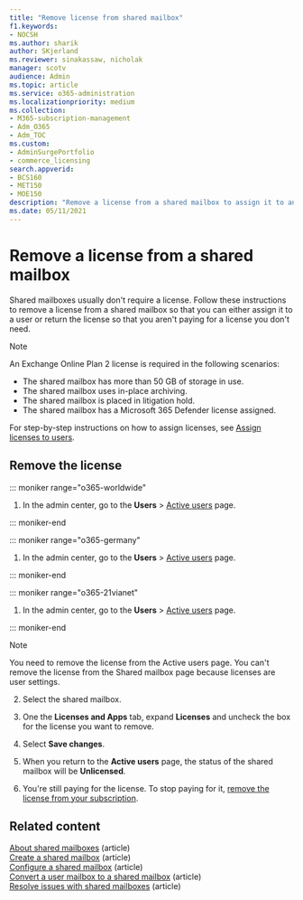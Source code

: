 ```yaml
---
title: "Remove license from shared mailbox"
f1.keywords:
- NOCSH
ms.author: sharik
author: SKjerland
ms.reviewer: sinakassaw, nicholak
manager: scotv
audience: Admin
ms.topic: article
ms.service: o365-administration
ms.localizationpriority: medium
ms.collection: 
- M365-subscription-management 
- Adm_O365
- Adm_TOC
ms.custom:
- AdminSurgePortfolio
- commerce_licensing
search.appverid:
- BCS160
- MET150
- MOE150
description: "Remove a license from a shared mailbox to assign it to another user or return the license so you're not paying for it. "
ms.date: 05/11/2021
---
```


# Remove a license from a shared mailbox

Shared mailboxes usually don't require a license. Follow these instructions to remove a license from a shared mailbox so that you can either assign it to a user or return the license so that you aren't paying for a license you don't need.

> [!NOTE]
>
> An Exchange Online Plan 2 license is required in the following scenarios:
>
> - The shared mailbox has more than 50 GB of storage in use.
> - The shared mailbox uses in-place archiving.
> - The shared mailbox is placed in litigation hold.
> - The shared mailbox has a Microsoft 365 Defender license assigned.
> 
> For step-by-step instructions on how to assign licenses, see [Assign licenses to users](/microsoft-365/admin/manage/assign-licenses-to-users). 


## Remove the license

::: moniker range="o365-worldwide"

1. In the admin center, go to the **Users** \> <a href="https://go.microsoft.com/fwlink/p/?linkid=834822" target="_blank">Active users</a> page.

::: moniker-end

::: moniker range="o365-germany"

 1. In the admin center, go to the **Users** \> <a href="https://go.microsoft.com/fwlink/p/?linkid=847686" target="_blank">Active users</a> page.

::: moniker-end

::: moniker range="o365-21vianet"

 1. In the admin center, go to the **Users** \> <a href="https://go.microsoft.com/fwlink/p/?linkid=850628" target="_blank">Active users</a> page.

::: moniker-end

   > [!NOTE]
   > You need to remove the license from the Active users page. You can't remove the license from the Shared mailbox page because licenses are user settings.
  
2. Select the shared mailbox.

3. One the **Licenses and Apps** tab, expand **Licenses** and uncheck the box for the license you want to remove.

4. Select **Save changes**.

5. When you return to the **Active users** page, the status of the shared mailbox will be **Unlicensed**.

6. You're still paying for the license. To stop paying for it, [remove the license from your subscription](../../commerce/licenses/buy-licenses.md).

## Related content

[About shared mailboxes](about-shared-mailboxes.md) (article)\
[Create a shared mailbox](create-a-shared-mailbox.md) (article)\
[Configure a shared mailbox](configure-a-shared-mailbox.md) (article)\
[Convert a user mailbox to a shared mailbox](convert-user-mailbox-to-shared-mailbox.md) (article)\
[Resolve issues with shared mailboxes](resolve-issues-with-shared-mailboxes.md) (article)
